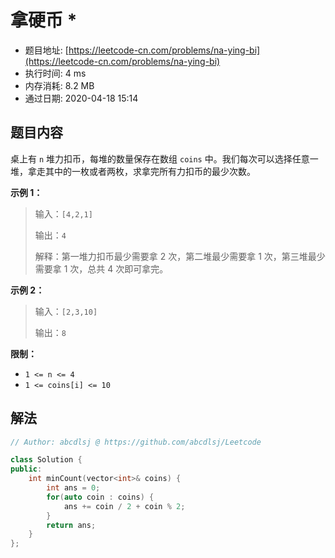 # 拿硬币 *
- 题目地址: [https://leetcode-cn.com/problems/na-ying-bi](https://leetcode-cn.com/problems/na-ying-bi)
- 执行时间: 4 ms
- 内存消耗: 8.2 MB
- 通过日期: 2020-04-18 15:14

## 题目内容
<p>桌上有 <code>n</code> 堆力扣币，每堆的数量保存在数组 <code>coins</code> 中。我们每次可以选择任意一堆，拿走其中的一枚或者两枚，求拿完所有力扣币的最少次数。</p>

<p><strong>示例 1：</strong></p>

<blockquote>
<p>输入：<code>[4,2,1]</code></p>

<p>输出：<code>4</code></p>

<p>解释：第一堆力扣币最少需要拿 2 次，第二堆最少需要拿 1 次，第三堆最少需要拿 1 次，总共 4 次即可拿完。</p>
</blockquote>

<p><strong>示例 2：</strong></p>

<blockquote>
<p>输入：<code>[2,3,10]</code></p>

<p>输出：<code>8</code></p>
</blockquote>

<p><strong>限制：</strong></p>

<ul>
	<li><code>1 <= n <= 4</code></li>
	<li><code>1 <= coins[i] <= 10</code></li>
</ul>


## 解法
```cpp
// Author: abcdlsj @ https://github.com/abcdlsj/Leetcode

class Solution {
public:
    int minCount(vector<int>& coins) {
        int ans = 0;
        for(auto coin : coins) {
            ans += coin / 2 + coin % 2;
        }
        return ans;
    }
};

```
